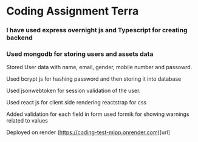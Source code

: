 # Coding Assignment Terra

### I have used express overnight js and Typescript for creating backend

### Used mongodb for storing users and assets data 

Stored User data with name, email, gender, mobile number and passowrd.

Used bcrypt js for hashing password and then storing it into database

Used jsonwebtoken for session validation of the user.

Used react js for client side rendering reactstrap for css

Added validation for each field in form used formik for showing warnings related to values

Deployed on render (https://coding-test-mjpp.onrender.com)[url]
